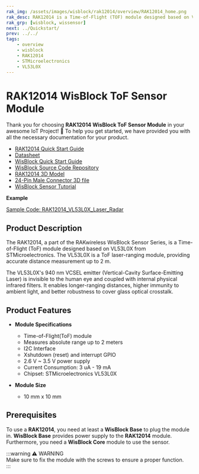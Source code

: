 ```yaml
---
rak_img: /assets/images/wisblock/rak12014/overview/RAK12014_home.png
rak_desc: RAK12014 is a Time-of-Flight (TOF) module designed based on VL53L0X from STMicroelectronics. With this, RAK12014 can measure absolute range up to 2 meters. 
rak_grp: [wisblock, wissensor]
next: ../Quickstart/
prev: ../../
tags:
    - overview
    - wisblock
    - RAK12014
    - STMicroelectronics
    - VL53L0X
---
```



# RAK12014 WisBlock ToF Sensor Module

Thank you for choosing **RAK12014 WisBlock ToF Sensor Module** in your awesome IoT Project! 🎉 To help you get started, we have provided you with all the necessary documentation for your product.

* [RAK12014 Quick Start Guide](../Quickstart/)
* [Datasheet](../Datasheet/)
* <a href="../../Quickstart/" target="_blank">WisBlock Quick Start Guide</a>
* [WisBlock Source Code Repository](https://github.com/RAKWireless/WisBlock/)
* [RAK12014 3D Model](https://downloads.rakwireless.com/3D_File/WisBlock/3D_RAK12014.stp)
* [24-Pin Male Connector 3D file](https://downloads.rakwireless.com/3D_File/Accessory/WisConnector/M24S1003K6M.stp)
* [WisBlock Sensor Tutorial](/Knowledge-Hub/Learn/WisBlock-Sensor-Tutorial/)

**Example**

[Sample Code: RAK12014_VL53L0X_Laser_Radar](https://github.com/RAKWireless/WisBlock/tree/master/examples/common/IO/RAK12014_VL53L0X_Laser_Radar)






## Product Description

The RAK12014, a part of the RAKwireless WisBlock Sensor Series, is a Time-of-Flight (ToF) module designed based on VL53L0X from STMicroelectronics. The VL53L0X is a ToF laser-ranging module, providing accurate distance measurement up to 2&nbsp;m. 

The VL53L0X's 940&nbsp;nm VCSEL emitter (Vertical-Cavity Surface-Emitting Laser) is invisible to the human eye and coupled with internal physical infrared filters. It enables longer-ranging distances, higher immunity to ambient light, and better robustness to cover glass optical crosstalk.


## Product Features

* **Module Specifications**
    * Time-of-Flight(ToF) module
    * Measures absolute range up to 2 meters
    * I2C Interface
    * Xshutdown (reset) and interrupt GPIO
    * 2.6&nbsp;V ~ 3.5&nbsp;V power supply
    * Current Consumption: 3&nbsp;uA - 19&nbsp;mA
    * Chipset: STMicroelectronics VL53L0X

* **Module Size**
    * 10&nbsp;mm x 10&nbsp;mm

## Prerequisites

To use a **RAK12014**, you need at least a **WisBlock Base** to plug the module in. **WisBlock Base** provides power supply to the **RAK12014** module. Furthermore, you need a **WisBlock Core** module to use the sensor.

:::warning ⚠️ WARNING    
Make sure to fix the module with the screws to ensure a proper function.    
:::